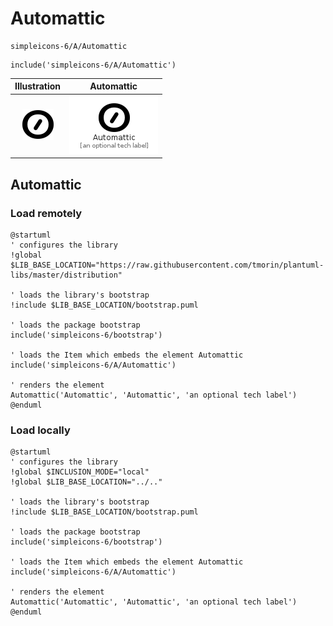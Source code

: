 # Automattic


```text
simpleicons-6/A/Automattic
```

```text
include('simpleicons-6/A/Automattic')
```



| Illustration | Automattic |
| :---: | :---: |
| ![illustration for Illustration](../../simpleicons-6/A/Automattic.png) | ![illustration for Automattic](../../simpleicons-6/A/Automattic.Local.png) |




## Automattic

### Load remotely
```plantuml
@startuml
' configures the library
!global $LIB_BASE_LOCATION="https://raw.githubusercontent.com/tmorin/plantuml-libs/master/distribution"

' loads the library's bootstrap
!include $LIB_BASE_LOCATION/bootstrap.puml

' loads the package bootstrap
include('simpleicons-6/bootstrap')

' loads the Item which embeds the element Automattic
include('simpleicons-6/A/Automattic')

' renders the element
Automattic('Automattic', 'Automattic', 'an optional tech label')
@enduml
```

### Load locally
```plantuml
@startuml
' configures the library
!global $INCLUSION_MODE="local"
!global $LIB_BASE_LOCATION="../.."

' loads the library's bootstrap
!include $LIB_BASE_LOCATION/bootstrap.puml

' loads the package bootstrap
include('simpleicons-6/bootstrap')

' loads the Item which embeds the element Automattic
include('simpleicons-6/A/Automattic')

' renders the element
Automattic('Automattic', 'Automattic', 'an optional tech label')
@enduml
```

